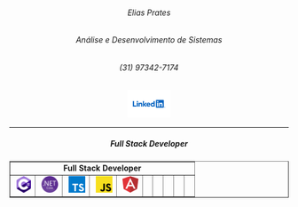<div align="center">
<h6>Elias Prates</h6>
<h6>Análise e Desenvolvimento de Sistemas</h6>
<h6>(31) 97342-7174</h6>
<p align="rigth"><a name="top" href="https://www.linkedin.com/in/eliasprates"><img src="https://github.com/EliasPrates/EliasPrates/blob/main/img/linkedin.svg" height="50"></a></p>

------------
<h5>Full Stack Developer</h5>












<table align="center" border="1" cellpadding="1" cellspacing="1" style="width:100%">
	<tbody>
		<tr>
			<td colspan="10" style="text-align:center"><strong>Full Stack Developer</strong></td>
		</tr>
		<tr>
			<td>&nbsp;<a name="top" href="https://github.com/EliasPrates?q=&type=&language=c%23"><img src="https://github.com/EliasPrates/EliasPrates/blob/main/img/c-sharp.svg" height="30"></a>
      </td>
			<td>&nbsp;<a name="top" href="https://github.com/EliasPrates?q=&type=&language=c%23"><img src="https://github.com/EliasPrates/EliasPrates/blob/main/img/net-core.svg" height="30">
      </td>
			<td>&nbsp;<a name="top" href="https://github.com/EliasPrates?q=&type=&language=c%23"><img src="https://github.com/EliasPrates/EliasPrates/blob/main/img/typescriptlang-icon.svg"             height="30"></a>
      </td>
			<td>&nbsp;<a name="top" href="https://github.com/EliasPrates?q=&type=&language=c%23"><img src="https://github.com/EliasPrates/EliasPrates/blob/main/img/javascript.svg" height="30">         </a>
      </td>
			<td>&nbsp;<a name="top" href="https://github.com/EliasPrates?q=&type=&language=c%23"><img src="https://github.com/EliasPrates/EliasPrates/blob/main/img/angular.svg" height="30"></a> 
      </td>
			<td>&nbsp;
      </td>
			<td>&nbsp;
      </td>
			<td>&nbsp;
      </td>
			<td>&nbsp;
      </td>
			<td>&nbsp;
      </td>
		</tr>
	</tbody>
</table>
</div>
